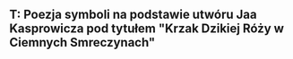 ## T: Poezja symboli na podstawie utwóru Jaa Kasprowicza pod tytułem "Krzak Dzikiej Róży w Ciemnych Smreczynach"
